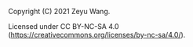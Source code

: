 Copyright (C) 2021 Zeyu Wang.

Licensed under CC BY-NC-SA 4.0 (https://creativecommons.org/licenses/by-nc-sa/4.0/).
